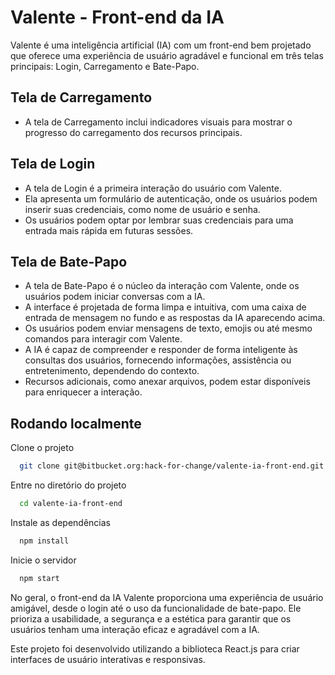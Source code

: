 # Valente - Front-end da IA

Valente é uma inteligência artificial (IA) com um front-end bem projetado que oferece uma experiência de usuário agradável e funcional em três telas principais: Login, Carregamento e Bate-Papo.

## Tela de Carregamento

- A tela de Carregamento inclui indicadores visuais para mostrar o progresso do carregamento dos recursos principais.

## Tela de Login

- A tela de Login é a primeira interação do usuário com Valente.
- Ela apresenta um formulário de autenticação, onde os usuários podem inserir suas credenciais, como nome de usuário e senha.
- Os usuários podem optar por lembrar suas credenciais para uma entrada mais rápida em futuras sessões.

## Tela de Bate-Papo

- A tela de Bate-Papo é o núcleo da interação com Valente, onde os usuários podem iniciar conversas com a IA.
- A interface é projetada de forma limpa e intuitiva, com uma caixa de entrada de mensagem no fundo e as respostas da IA aparecendo acima.
- Os usuários podem enviar mensagens de texto, emojis ou até mesmo comandos para interagir com Valente.
- A IA é capaz de compreender e responder de forma inteligente às consultas dos usuários, fornecendo informações, assistência ou entretenimento, dependendo do contexto.
- Recursos adicionais, como anexar arquivos, podem estar disponíveis para enriquecer a interação.

## Rodando localmente

Clone o projeto

```bash
  git clone git@bitbucket.org:hack-for-change/valente-ia-front-end.git
```

Entre no diretório do projeto

```bash
  cd valente-ia-front-end
```

Instale as dependências

```bash
  npm install
```

Inicie o servidor

```bash
  npm start
```


No geral, o front-end da IA Valente proporciona uma experiência de usuário amigável, desde o login até o uso da funcionalidade de bate-papo. Ele prioriza a usabilidade, a segurança e a estética para garantir que os usuários tenham uma interação eficaz e agradável com a IA.

Este projeto foi desenvolvido utilizando a biblioteca React.js para criar interfaces de usuário interativas e responsivas.

##
